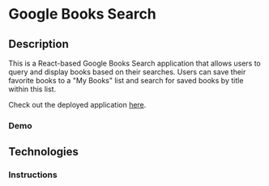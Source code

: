 # Google Books Search

## Description

This is a React-based Google Books Search application that allows users to query and display books based on their searches. Users can save their favorite books to a "My Books" list and search for saved books by title within this list.

Check out the deployed application [here]().

### Demo

## Technologies

### Instructions
